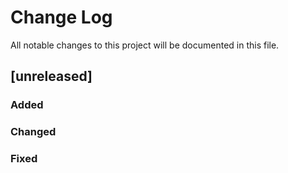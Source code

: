 # Change Log
All notable changes to this project will be documented in this file.
## [unreleased]

### Added

### Changed

### Fixed
